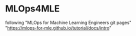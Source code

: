 # MLOps4MLE
following "MLOps for Machine Learning Engineers git pages"
"https://mlops-for-mle.github.io/tutorial/docs/intro"
